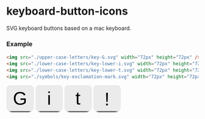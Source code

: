 # keyboard-button-icons

SVG keyboard buttons based on a mac keyboard.

### Example

```html
<img src="./upper-case-letters/key-G.svg" width="72px" height="72px" />
<img src="./lower-case-letters/key-lower-i.svg" width="72px" height="72px" />
<img src="./lower-case-letters/key-lower-t.svg" width="72px" height="72px" />
<img src="./symbols/key-exclamation-mark.svg" width="72px" height="72px" />
```

<img src="./upper-case-letters/key-G.svg" width="72px" height="72px">
<img src="./lower-case-letters/key-lower-i.svg" width="72px" height="72px">
<img src="./lower-case-letters/key-lower-t.svg" width="72px" height="72px">
<img src="./symbols/key-exclamation-mark.svg" width="72px" height="72px">

